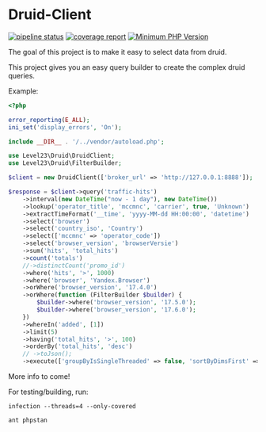# Druid-Client

[![pipeline status](https://git.level23.nl/packages/druid-client/badges/master/pipeline.svg)](https://git.level23.nl/packages/druid-client/commits/master)
[![coverage report](https://git.level23.nl/packages/druid-client/badges/master/coverage.svg)](https://git.level23.nl/packages/druid-client/commits/master)
[![Minimum PHP Version](https://img.shields.io/badge/php-%3E%3D%207.2-8892BF.svg?style=flat-square)](https://php.net/)


The goal of this project is to make it easy to select data from druid.

This project gives you an easy query builder to create the complex druid queries.

Example:

```php
<?php

error_reporting(E_ALL);
ini_set('display_errors', 'On');

include __DIR__ . '/../vendor/autoload.php';

use Level23\Druid\DruidClient;
use Level23\Druid\FilterBuilder;

$client = new DruidClient(['broker_url' => 'http://127.0.0.1:8888']);

$response = $client->query('traffic-hits')
    ->interval(new DateTime("now - 1 day"), new DateTime())
    ->lookup('operator_title', 'mccmnc', 'carrier', true, 'Unknown')
    ->extractTimeFormat('__time', 'yyyy-MM-dd HH:00:00', 'datetime')
    ->select('browser')
    ->select('country_iso', 'Country')
    ->select(['mccmnc' => 'operator_code'])
    ->select('browser_version', 'browserVersie')
    ->sum('hits', 'total_hits')
    ->count('totals')
    //->distinctCount('promo_id')
    ->where('hits', '>', 1000)
    ->where('browser', 'Yandex.Browser')
    ->orWhere('browser_version', '17.4.0')
    ->orWhere(function (FilterBuilder $builder) {
        $builder->where('browser_version', '17.5.0');
        $builder->where('browser_version', '17.6.0');
    })
    ->whereIn('added', [1])
    ->limit(5)
    ->having('total_hits', '>', 100)
    ->orderBy('total_hits', 'desc')
    // ->toJson();
    ->execute(['groupByIsSingleThreaded' => false, 'sortByDimsFirst' => true]);

```

More info to come!

For testing/building, run:
```
infection --threads=4 --only-covered

ant phpstan
```
